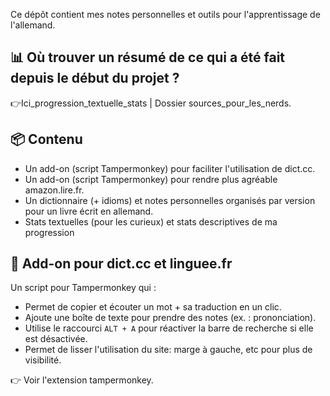 
Ce dépôt contient mes notes personnelles et outils pour l'apprentissage de l'allemand.

## 📊 Où trouver un résumé de ce qui a été fait depuis le début du projet ?

👉Ici_progression_textuelle_stats | Dossier sources_pour_les_nerds.

## 📦 Contenu

- Un add-on (script Tampermonkey) pour faciliter l'utilisation de dict.cc.
- Un add-on (script Tampermonkey) pour rendre plus agréable amazon.lire.fr.
- Un dictionnaire (+ idioms) et notes personnelles organisés par version pour un livre écrit en allemand.
- Stats textuelles (pour les curieux) et stats descriptives de ma progression

## 🧩 Add-on pour dict.cc et linguee.fr

Un script pour Tampermonkey qui :

- Permet de copier et écouter un mot + sa traduction en un clic.
- Ajoute une boîte de texte pour prendre des notes (ex. : prononciation).
- Utilise le raccourci `ALT + A` pour réactiver la barre de recherche si elle est désactivée.
- Permet de lisser l'utilisation du site: marge à gauche, etc pour plus de visibilité.

👉 Voir l'extension tampermonkey.
